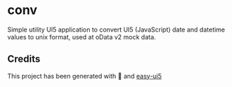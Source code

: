 # conv

Simple utility UI5 application to convert UI5 (JavaScript) date and datetime values to unix format, used at oData v2 mock data.

## Credits

This project has been generated with 💙 and [easy-ui5](https://github.com/SAP)
